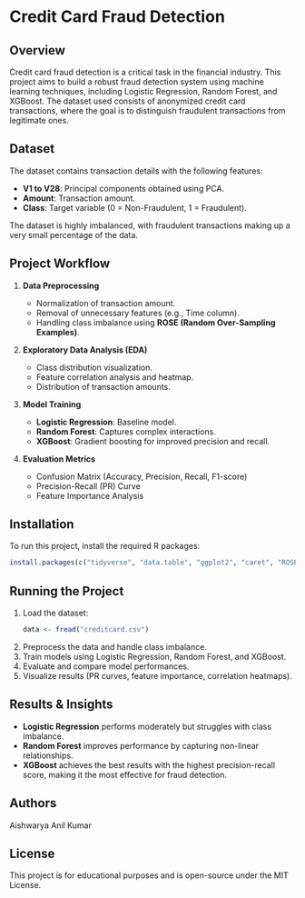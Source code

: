 # Credit Card Fraud Detection

## Overview
Credit card fraud detection is a critical task in the financial industry. This project aims to build a robust fraud detection system using machine learning techniques, including Logistic Regression, Random Forest, and XGBoost. The dataset used consists of anonymized credit card transactions, where the goal is to distinguish fraudulent transactions from legitimate ones.

## Dataset
The dataset contains transaction details with the following features:
- **V1 to V28**: Principal components obtained using PCA.
- **Amount**: Transaction amount.
- **Class**: Target variable (0 = Non-Fraudulent, 1 = Fraudulent).

The dataset is highly imbalanced, with fraudulent transactions making up a very small percentage of the data.

## Project Workflow
1. **Data Preprocessing**
   - Normalization of transaction amount.
   - Removal of unnecessary features (e.g., Time column).
   - Handling class imbalance using **ROSE (Random Over-Sampling Examples)**.

2. **Exploratory Data Analysis (EDA)**
   - Class distribution visualization.
   - Feature correlation analysis and heatmap.
   - Distribution of transaction amounts.

3. **Model Training**
   - **Logistic Regression**: Baseline model.
   - **Random Forest**: Captures complex interactions.
   - **XGBoost**: Gradient boosting for improved precision and recall.

4. **Evaluation Metrics**
   - Confusion Matrix (Accuracy, Precision, Recall, F1-score)
   - Precision-Recall (PR) Curve
   - Feature Importance Analysis

## Installation
To run this project, install the required R packages:
```r
install.packages(c("tidyverse", "data.table", "ggplot2", "caret", "ROSE", "PRROC", "xgboost", "randomForest", "e1071", "gridExtra", "patchwork"))
```

## Running the Project
1. Load the dataset:
   ```r
   data <- fread("creditcard.csv")
   ```
2. Preprocess the data and handle class imbalance.
3. Train models using Logistic Regression, Random Forest, and XGBoost.
4. Evaluate and compare model performances.
5. Visualize results (PR curves, feature importance, correlation heatmaps).

## Results & Insights
- **Logistic Regression** performs moderately but struggles with class imbalance.
- **Random Forest** improves performance by capturing non-linear relationships.
- **XGBoost** achieves the best results with the highest precision-recall score, making it the most effective for fraud detection.

## Authors
Aishwarya Anil Kumar

## License
This project is for educational purposes and is open-source under the MIT License.

